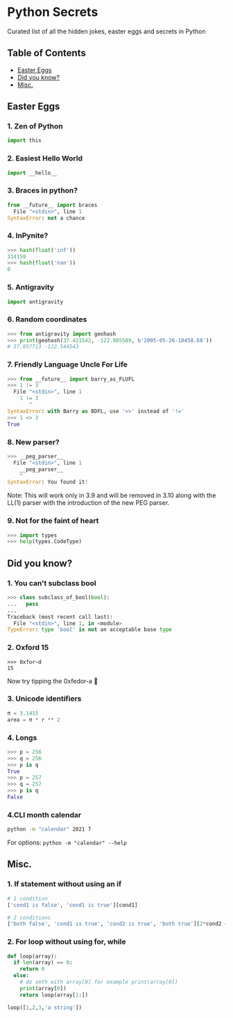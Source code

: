 # Python Secrets
Curated list of all the hidden jokes, easter eggs and secrets in Python


## Table of Contents
- [Easter Eggs](#easter-eggs)
- [Did you know?](#did-you-know)
- [Misc.](#misc)

## Easter Eggs

### 1. Zen of Python
```py
import this
```

### 2. Easiest Hello World
```py
import __hello__
```

### 3. Braces in python?
```py
from __future__ import braces
  File "<stdin>", line 1
SyntaxError: not a chance
```

### 4. InPynite?
```py
>>> hash(float('inf'))
314159
>>> hash(float('nan'))
0
```

### 5. Antigravity
```py
import antigravity
```

### 6. Random coordinates
```py
>>> from antigravity import geohash
>>> print(geohash(37.421542, -122.085589, b'2005-05-26-10458.68'))
# 37.857713 -122.544543
```

### 7. Friendly Language Uncle For Life
```py
>>> from __future__ import barry_as_FLUFL
>>> 1 != 3
  File "<stdin>", line 1
    1 != 3
       ^
SyntaxError: with Barry as BDFL, use '<>' instead of '!='
>>> 1 <> 3
True
```
### 8. New parser?
```py
>>> __peg_parser__
  File "<stdin>", line 1
    __peg_parser__
    ^
SyntaxError: You found it!
```
Note: This will work only in 3.9 and will be removed in 3.10 along with the LL(1) parser with the introduction of the new PEG parser.

### 9. Not for the faint of heart
```py
>>> import types
>>> help(types.CodeType)                                          
```


## Did you know?

### 1. You can't subclass bool
```py
>>> class subclass_of_bool(bool):
...   pass
...
Traceback (most recent call last):
  File "<stdin>", line 1, in <module>
TypeError: type 'bool' is not an acceptable base type
```

### 2. Oxford 15
```
>>> 0xfor~d
15
```

Now try tipping the 0xfedor-a 🎩

### 3. Unicode identifiers
```py
π = 3.1415
area = π * r ** 2
```

### 4. Longs

```py
>>> p = 256
>>> q = 256
>>> p is q
True
>>> p = 257
>>> q = 257
>>> p is q
False
```

### 4.CLI month calendar

```bash
python -m "calendar" 2021 7
``` 
For options: `python -m "calendar" --help`

## Misc.

### 1. If statement without using an if
```py
# 1 condition
['cond1 is false', 'cond1 is true'][cond1]

# 2 conditions
['both false', 'cond1 is true', 'cond2 is true', 'both true'][2*cond2 + cond1]
```

### 2. For loop without using for, while
```py
def loop(array):
  if len(array) == 0:
    return 0
  else: 
    # do smth with array[0] for example print(array[0])
    print(array[0])
    return loop(array[1:])

loop([1,2,3,'a string'])
```

